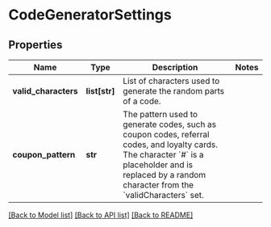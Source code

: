 # CodeGeneratorSettings

## Properties
Name | Type | Description | Notes
------------ | ------------- | ------------- | -------------
**valid_characters** | **list[str]** | List of characters used to generate the random parts of a code.  | 
**coupon_pattern** | **str** | The pattern used to generate codes, such as coupon codes, referral codes, and loyalty cards. The character &#x60;#&#x60; is a placeholder and is replaced by a random character from the &#x60;validCharacters&#x60; set.  | 

[[Back to Model list]](../README.md#documentation-for-models) [[Back to API list]](../README.md#documentation-for-api-endpoints) [[Back to README]](../README.md)


